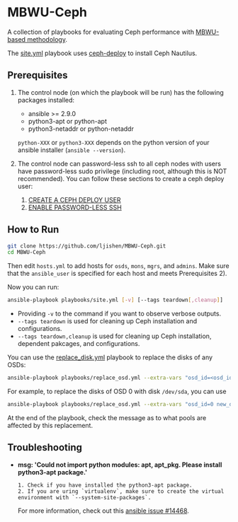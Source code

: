 # MBWU-Ceph

A collection of playbooks for evaluating Ceph performance with [MBWU-based methodology](https://link.springer.com/chapter/10.1007%2F978-3-030-34356-9_17).

The [site.yml](playbooks/site.yml) playbook uses [ceph-deploy](https://github.com/ceph/ceph-deploy) to install Ceph Nautilus.


## Prerequisites

1. The control node (on which the playbook will be run) has the following packages installed:
   - ansible >= 2.9.0
   - python3-apt or python-apt
   - python3-netaddr or python-netaddr

   `python-XXX` or `python3-XXX` depends on the python version of your ansible installer (`ansible --version`).

2. The control node can password-less ssh to all ceph nodes with users have password-less sudo privilege (including root, although this is NOT recommended). You can follow these sections to create a ceph deploy user:
   1. [CREATE A CEPH DEPLOY USER](https://docs.ceph.com/docs/master/start/quick-start-preflight/#create-a-ceph-deploy-user)
   2. [ENABLE PASSWORD-LESS SSH](https://docs.ceph.com/docs/master/start/quick-start-preflight/#enable-password-less-ssh)


## How to Run

```bash
git clone https://github.com/ljishen/MBWU-Ceph.git
cd MBWU-Ceph 
```

Then edit `hosts.yml` to add hosts for `osds`, `mons`, `mgrs`, and `admins`. Make sure that the `ansible_user` is specified for each host and meets Prerequisites 2). 

Now you can run:

```bash
ansible-playbook playbooks/site.yml [-v] [--tags teardown[,cleanup]]
```
   - Providing `-v` to the command if you want to observe verbose outputs.
   - `--tags teardown` is used for cleaning up Ceph installation and configurations.
   - `--tags teardown,cleanup` is used for cleaning up Ceph installation, dependent pakcages, and configurations.

You can use the [replace_disk.yml](playbooks/replace_disk.yml) playbook to replace the disks of any OSDs:

```bash
ansible-playbook playbooks/replace_osd.yml --extra-vars "osd_id=<osd_id> new_data_disk=<new_data_disk>" [-v]
```

For example, to replace the disks of OSD 0 with disk `/dev/sda`, you can use

```bash
ansible-playbook playbooks/replace_osd.yml --extra-vars "osd_id=0 new_data_disk=/dev/sda" -v
```

At the end of the playbook, check the message as to what pools are affected by this replacement.


## Troubleshooting

- **msg: 'Could not import python modules: apt, apt_pkg. Please install python3-apt package.'**

  ```
  1. Check if you have installed the python3-apt package.
  2. If you are uring `virtualenv`, make sure to create the virtual environment with `--system-site-packages`.
  ```

  For more information, check out this [ansible issue #14468](https://github.com/ansible/ansible/issues/14468).
